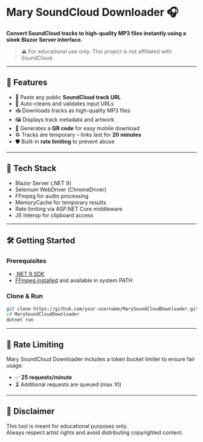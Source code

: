 # Mary SoundCloud Downloader 🎧

**Convert SoundCloud tracks to high-quality MP3 files instantly using a sleek Blazor Server interface.**

> ⚠️ For educational use only. This project is not affiliated with SoundCloud.

---

## 🚀 Features

- 🔗 Paste any public **SoundCloud track URL**
- 🧠 Auto-cleans and validates input URLs
- 📥 Downloads tracks as high-quality MP3 files
- 🖼️ Displays track metadata and artwork
- 📱 Generates a **QR code** for easy mobile download
- ♻️ Tracks are temporary – links last for **20 minutes**
- 🛡️ Built-in **rate limiting** to prevent abuse

---

## 🧱 Tech Stack

- Blazor Server (.NET 9)
- Selenium WebDriver (ChromeDriver)
- FFmpeg for audio processing
- MemoryCache for temporary results
- Rate limiting via ASP.NET Core middleware
- JS Interop for clipboard access

---

## 🛠️ Getting Started

### Prerequisites

- [.NET 9 SDK](https://dotnet.microsoft.com/download/dotnet/9.0)
- [FFmpeg installed](https://ffmpeg.org/download.html) and available in system PATH

### Clone & Run

```bash
git clone https://github.com/your-username/MarySoundCloudDownloader.git
cd MarySoundCloudDownloader
dotnet run
```


---

## 🔐 Rate Limiting

Mary SoundCloud Downloader includes a token bucket limiter to ensure fair usage:

- ✅ **25 requests/minute**
- ⏳ Additional requests are queued (max 10)
---

## 🙏 Disclaimer

This tool is meant for educational purposes only.  
Always respect artist rights and avoid distributing copyrighted content.
